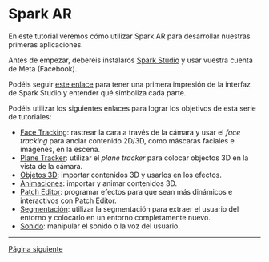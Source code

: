 # Spark AR

En este tutorial veremos cómo utilizar Spark AR para desarrollar nuestras primeras aplicaciones.

Antes de empezar, deberéis instalaros [Spark Studio](https://sparkar.facebook.com/ar-studio/) y usar vuestra cuenta de Meta (Facebook). 

Podéis seguir [este enlace](Studio.md) para tener una primera impresión de la interfaz de Spark Studio y entender qué simboliza cada parte.

Podéis utilizar los siguientes enlaces para lograr los objetivos de esta serie de tutoriales:

- [Face Tracking](Face-Tracking.md): rastrear la cara a través de la cámara y usar el _face tracking_ para anclar contenido 2D/3D, como máscaras faciales e imágenes, en la escena.
- [Plane Tracker](Plane-Tracker.md): utilizar el _plane tracker_ para colocar objectos 3D en la vista de la cámara.
- [Objetos 3D](Objetos-3D.md): importar contenidos 3D y usarlos en los efectos.
- [Animaciones](Animaciones.md): importar y animar contenidos 3D.
- [Patch Editor](Patch-Editor.md): programar efectos para que sean más dinámicos e interactivos con Patch Editor.
- [Segmentación](Segmentación.md): utilizar la segmentación para extraer el usuario del entorno y colocarlo en un entorno completamente nuevo.
- [Sonido](Sonido.md): manipular el sonido o la voz del usuario.

---
[Página siguiente](Studio.md)
